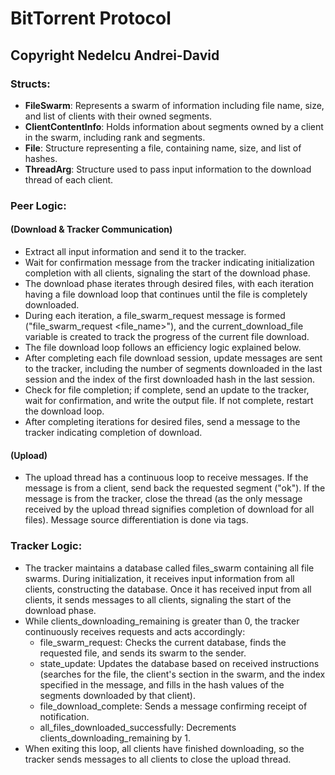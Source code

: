 # BitTorrent Protocol
## Copyright Nedelcu Andrei-David

### Structs:
- **FileSwarm**: Represents a swarm of information including file name, size, and list of clients with their owned segments.
- **ClientContentInfo**: Holds information about segments owned by a client in the swarm, including rank and segments.
- **File**: Structure representing a file, containing name, size, and list of hashes.
- **ThreadArg**: Structure used to pass input information to the download thread of each client.

### Peer Logic:
#### (Download & Tracker Communication)
- Extract all input information and send it to the tracker.
- Wait for confirmation message from the tracker indicating initialization completion with all clients, signaling the start of the download phase.
- The download phase iterates through desired files, with each iteration having a file download loop that continues until the file is completely downloaded. 
- During each iteration, a file_swarm_request message is formed ("file_swarm_request <file_name>"), and the current_download_file variable is created to track the progress of the current file download.
- The file download loop follows an efficiency logic explained below.
- After completing each file download session, update messages are sent to the tracker, including the number of segments downloaded in the last session and the index of the first downloaded hash in the last session.
- Check for file completion; if complete, send an update to the tracker, wait for confirmation, and write the output file. If not complete, restart the download loop.
- After completing iterations for desired files, send a message to the tracker indicating completion of download.

#### (Upload)
- The upload thread has a continuous loop to receive messages. If the message is from a client, send back the requested segment ("ok"). If the message is from the tracker, close the thread (as the only message received by the upload thread signifies completion of download for all files). Message source differentiation is done via tags.

### Tracker Logic:
- The tracker maintains a database called files_swarm containing all file swarms. During initialization, it receives input information from all clients, constructing the database. Once it has received input from all clients, it sends messages to all clients, signaling the start of the download phase.
- While clients_downloading_remaining is greater than 0, the tracker continuously receives requests and acts accordingly:
  - file_swarm_request: Checks the current database, finds the requested file, and sends its swarm to the sender.
  - state_update: Updates the database based on received instructions (searches for the file, the client's section in the swarm, and the index specified in the message, and fills in the hash values of the segments downloaded by that client).
  - file_download_complete: Sends a message confirming receipt of notification.
  - all_files_downloaded_successfully: Decrements clients_downloading_remaining by 1.
- When exiting this loop, all clients have finished downloading, so the tracker sends messages to all clients to close the upload thread.
